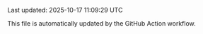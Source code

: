 Last updated: 2025-10-17 11:09:29 UTC

This file is automatically updated by the GitHub Action workflow.
